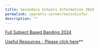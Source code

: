 ```yaml
---
title: Secondary Schools Information 2024
permalink: /parents-corner/secschinfo/
description: ""
---
```


[Full Subject Based Banding 2024](https://youtu.be/vy53sDwr5M0)

[Useful Resources - Please click here](/files/useful%20resources_parent%20engagement.pdf)**